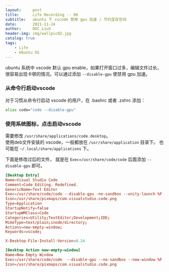 ```yaml
---
layout:     post
title:      Life Recording -- 06 
subtitle:   ubuntu 下 vscode 禁用 gpu 加速 / 节约显存空间     
date:       2021-11-24
author:     OUC_LiuX
header-img: img/wallpic02.jpg
catalog: true
tags:
    - Life       
    - Ubuntu OS            
---
```


ubuntu 系统中 vscode 默认 gpu enable，如果打开窗口过多，编辑文件过长，很容易出现卡顿的情况。可以通过添加 `--disable-gpu` 使禁用 gpu 加速。                         

### 从命令行启动vscode              
对于习惯从命令行启动 vscode 的用户，在 .bashrc 或者 .zshrc 添加：         
```bash 
alias code="code --disable-gpu"
```        

### 使用系统图标，点击启动vscode            
需要修改 `/usr/share/applications/code.desktop`。          
使用deb文件安装的 vscode，一般都放在 `/usr/share/application` 目录下。
也可能在 `~/.local/share/applications` 下。             

下面是修改过后的文件， 就是在 `Exec=/usr/share/code/code` 后面添加 `--disable-gpu` 即可。             

```conf
[Desktop Entry]
Name=Visual Studio Code
Comment=Code Editing. Redefined.
GenericName=Text Editor
Exec=/usr/share/code/code --disable-gpu -no-sandbox --unity-launch %F
Icon=/usr/share/pixmaps/com.visualstudio.code.png
Type=Application
StartupNotify=false
StartupWMClass=Code
Categories=Utility;TextEditor;Development;IDE;
MimeType=text/plain;inode/directory;
Actions=new-empty-window;
Keywords=vscode;

X-Desktop-File-Install-Version=0.24

[Desktop Action new-empty-window]
Name=New Empty Window
Exec=/usr/share/code/code  --disable-gpu --no-sandbox --new-window %F
Icon=/usr/share/pixmaps/com.visualstudio.code.png
```